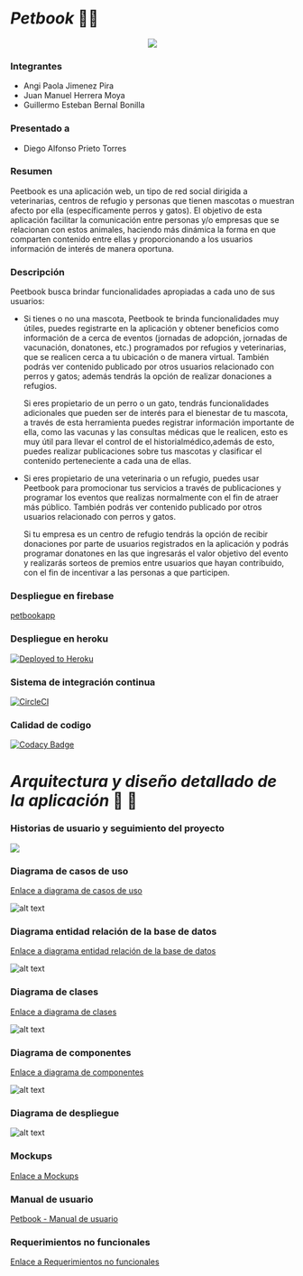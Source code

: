 # _Petbook_ 🐶🐱 

<p align="center">
  <img src="https://raw.githubusercontent.com/Petbook-ARSW/Petbook-Back-End/master/img/logoo.png"/>
</p>

### Integrantes
  
   * Angi Paola Jimenez Pira
   * Juan Manuel Herrera Moya 
   * Guillermo Esteban Bernal Bonilla
   
### Presentado a

   * Diego Alfonso Prieto Torres
   
### Resumen 

Peetbook es una aplicación web, un tipo de red social dirigida a veterinarias, centros de refugio y personas que tienen mascotas o muestran afecto por ella (específicamente perros y gatos). El objetivo de esta aplicación facilitar la comunicación entre  personas y/o empresas que se relacionan con estos animales, haciendo más dinámica la forma en que comparten contenido entre ellas y proporcionando a los usuarios información de interés de manera oportuna. 

### Descripción

   Peetbook busca brindar funcionalidades apropiadas a cada uno de sus usuarios: 
   
   * Si tienes o no una mascota, Peetbook te brinda funcionalidades muy útiles, puedes registrarte en la aplicación y obtener beneficios como información de a cerca 
   de eventos (jornadas de adopción, jornadas de vacunación, donatones, etc.) programados por refugios y veterinarias, que se realicen cerca a tu ubicación o de
   manera virtual. También podrás ver contenido publicado por otros usuarios  relacionado con perros y gatos; además tendrás la opción de realizar donaciones a 
   refugios.
   
     Si eres propietario de un perro o un gato, tendrás  funcionalidades adicionales que pueden ser de interés para el bienestar de tu mascota, a través de esta 
     herramienta puedes registrar información importante de ella, como las vacunas y las consultas médicas que le realicen, esto es muy útil para llevar el control de 
     el historialmédico,además de esto, puedes realizar publicaciones sobre tus mascotas y clasificar el contenido perteneciente a cada una de ellas. 
   
   * Si eres propietario de una veterinaria o un refugio, puedes usar Peetbook para  promocionar tus servicios a través de publicaciones y  programar los eventos que
   realizas normalmente con el fin de atraer más público.  También podrás ver contenido publicado por otros usuarios  relacionado con perros y gatos.
   
     Si tu empresa es un centro de refugio tendrás la opción de recibir donaciones por parte de usuarios registrados en la aplicación y podrás programar donatones en
     las que ingresarás el valor objetivo del evento y realizarás sorteos de premios entre usuarios que hayan contribuido, con el fin de incentivar a las personas a 
     que participen.

### Despliegue en firebase 

[petbookapp](https://petbookapp-74400.web.app/)

### Despliegue en heroku

[![Deployed to Heroku](https://www.herokucdn.com/deploy/button.png)](https://petbook-api.herokuapp.com/)

### Sistema de integración continua

[![CircleCI](https://circleci.com/gh/Petbook-ARSW/Petbook-Back-End.svg?style=svg)](https://app.circleci.com/pipelines/github/Petbook-ARSW/Petbook-Back-End)

### Calidad de codigo

[![Codacy Badge](https://app.codacy.com/project/badge/Grade/0a38c0cb9c804bd1a967ce127ac919f3)](https://www.codacy.com/gh/Petbook-ARSW/Petbook-Back-End/dashboard?utm_source=github.com&amp;utm_medium=referral&amp;utm_content=Petbook-ARSW/Petbook-Back-End&amp;utm_campaign=Badge_Grade)

# _Arquitectura y diseño detallado de la aplicación_ 🐾 🦴

### Historias de usuario y seguimiento del proyecto 

[![](https://tree.taiga.io/support/images/icon-taiga-color.png?h=221ec64e)](https://tree.taiga.io/project/angipaola10-petbook/timeline)
     
### Diagrama de casos de uso
  
   [Enlace a diagrama de casos de uso](https://github.com/Petbook-ARSW/Petbook-Back-End/blob/master/img/PetbookUseCase.png)
   
   ![alt text](https://raw.githubusercontent.com/Petbook-ARSW/Petbook-Back-End/master/img/PetbookUseCase.png)

### Diagrama entidad relación de la base de datos
   
   [Enlace a diagrama entidad relación de la base de datos](https://github.com/Petbook-ARSW/Petbook-Back-End/blob/master/img/PetbookER.png)
   
   ![alt text](https://raw.githubusercontent.com/Petbook-ARSW/Petbook-Back-End/master/img/PetbookER.png)

### Diagrama de clases
   
   [Enlace a diagrama de clases](https://github.com/Petbook-ARSW/Petbook-Back-End/blob/master/img/PeetbookClass.png)
   
   ![alt text](https://raw.githubusercontent.com/Petbook-ARSW/Petbook-Back-End/master/img/PeetbookClass.png)

### Diagrama de componentes

   [Enlace a diagrama de componentes](https://github.com/Petbook-ARSW/Petbook-Back-End/blob/master/img/PetbookC%26C.png)
   
   ![alt text](https://raw.githubusercontent.com/Petbook-ARSW/Petbook-Back-End/master/img/PetbookC&C.png)

### Diagrama de despliegue 

   ![alt text](https://raw.githubusercontent.com/Petbook-ARSW/Petbook-Back-End/master/img/PetbookDeployment.png)

### Mockups

   [Enlace a Mockups](https://github.com/Petbook-ARSW/Petbook-Back-End/blob/master/mockups.pdf)
  
### Manual de usuario

   [Petbook - Manual de usuario](https://angi-jimenez.gitbook.io/petbook-user-manual/)
   
### Requerimientos no funcionales

   [Enlace a Requerimientos no funcionales](https://github.com/Petbook-ARSW/Petbook-Back-End/blob/master/Requerimientos%20No%20Funcionales.docx)


